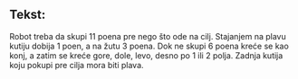 <h2> Tekst: </h2>
<p>
Robot treba da skupi 11 poena pre nego što ode na cilj. Stajanjem na plavu kutiju dobija 1 poen, a na žutu 3 poena. Dok ne skupi 6 poena
kreće se kao konj, a zatim se kreće gore, dole, levo, desno po 1 ili 2 polja. Zadnja kutija koju pokupi pre cilja mora biti plava.
</p>
